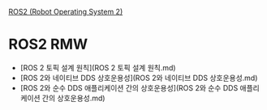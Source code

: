 [ROS2 (Robot Operating System 2)](../index.md)
# ROS2 RMW

- [ROS 2 토픽 설계 원칙](ROS 2 토픽 설계 원칙.md)
- [ROS 2와 네이티브 DDS 상호운용성](ROS 2와 네이티브 DDS 상호운용성.md)
- [ROS 2와 순수 DDS 애플리케이션 간의 상호운용성](ROS 2와 순수 DDS 애플리케이션 간의 상호운용성.md)

